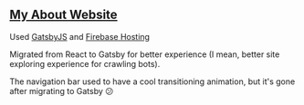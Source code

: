 ## [My About Website](https://seihyun.atrable.com)
Used [GatsbyJS](https://www.gatsbyjs.com/) and [Firebase Hosting](https://firebase.google.com/products/hosting)

Migrated from React to Gatsby for better experience (I mean, better site exploring experience for crawling bots).

The navigation bar used to have a cool transitioning animation, but it's gone after migrating to Gatsby 😕

